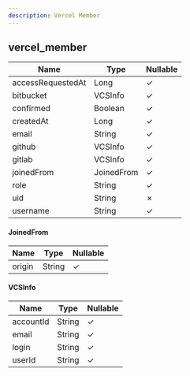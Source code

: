 ```yaml
---
description: Vercel Member
---
```

vercel_member
-------------

| **Name**          | **Type**   | **Nullable** |
| ----------------- | ---------- | ------------ |
| accessRequestedAt | Long       | &check;      |
| bitbucket         | VCSInfo    | &check;      |
| confirmed         | Boolean    | &check;      |
| createdAt         | Long       | &check;      |
| email             | String     | &check;      |
| github            | VCSInfo    | &check;      |
| gitlab            | VCSInfo    | &check;      |
| joinedFrom        | JoinedFrom | &check;      |
| role              | String     | &check;      |
| uid               | String     | &cross;      |
| username          | String     | &check;      |

#### JoinedFrom
| **Name** | **Type** | **Nullable** |
| -------- | -------- | ------------ |
| origin   | String   | &check;      |

#### VCSInfo
| **Name**  | **Type** | **Nullable** |
| --------- | -------- | ------------ |
| accountId | String   | &check;      |
| email     | String   | &check;      |
| login     | String   | &check;      |
| userId    | String   | &check;      |
